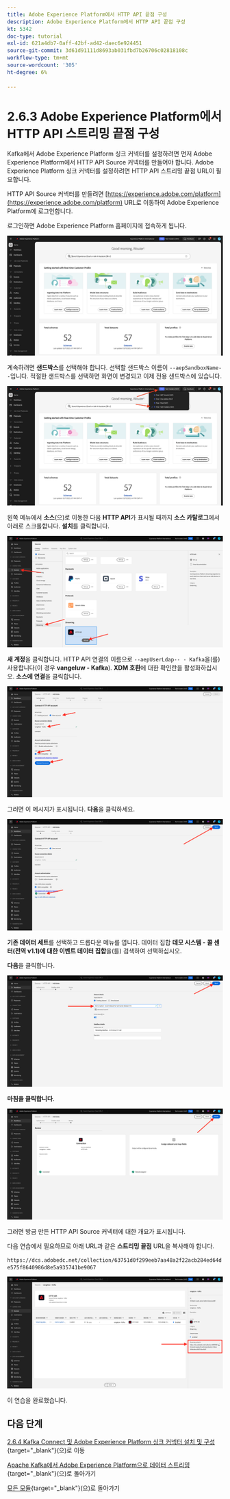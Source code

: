 ```yaml
---
title: Adobe Experience Platform에서 HTTP API 끝점 구성
description: Adobe Experience Platform에서 HTTP API 끝점 구성
kt: 5342
doc-type: tutorial
exl-id: 621a4db7-0aff-42bf-ad42-daec6e924451
source-git-commit: 3d61d91111d8693ab031fbd7b26706c02818108c
workflow-type: tm+mt
source-wordcount: '305'
ht-degree: 6%

---
```


# 2.6.3 Adobe Experience Platform에서 HTTP API 스트리밍 끝점 구성

Kafka에서 Adobe Experience Platform 싱크 커넥터를 설정하려면 먼저 Adobe Experience Platform에서 HTTP API Source 커넥터를 만들어야 합니다. Adobe Experience Platform 싱크 커넥터를 설정하려면 HTTP API 스트리밍 끝점 URL이 필요합니다.

HTTP API Source 커넥터를 만들려면 [https://experience.adobe.com/platform](https://experience.adobe.com/platform) URL로 이동하여 Adobe Experience Platform에 로그인합니다.

로그인하면 Adobe Experience Platform 홈페이지에 접속하게 됩니다.

![데이터 수집](./../../../../modules/delivery-activation/datacollection/dc1.2/images/home.png)

계속하려면 **샌드박스**&#x200B;를 선택해야 합니다. 선택할 샌드박스 이름이 ``--aepSandboxName--``입니다. 적절한 샌드박스를 선택하면 화면이 변경되고 이제 전용 샌드박스에 있습니다.

![데이터 수집](./../../../../modules/delivery-activation/datacollection/dc1.2/images/sb1.png)

왼쪽 메뉴에서 **소스**(으)로 이동한 다음 **HTTP API**&#x200B;가 표시될 때까지 **소스 카탈로그**&#x200B;에서 아래로 스크롤합니다. **설치**&#x200B;를 클릭합니다.

![데이터 수집](./images/kaep1.png)

**새 계정**&#x200B;을 클릭합니다. HTTP API 연결의 이름으로 `--aepUserLdap-- - Kafka`을(를) 사용합니다(이 경우 **vangeluw - Kafka**). **XDM 호환**&#x200B;에 대한 확인란을 활성화하십시오. **소스에 연결**&#x200B;을 클릭합니다.

![데이터 수집](./images/kaep2.png)

그러면 이 메시지가 표시됩니다. **다음**&#x200B;을 클릭하세요.

![데이터 수집](./images/kaep3.png)

**기존 데이터 세트**&#x200B;를 선택하고 드롭다운 메뉴를 엽니다. 데이터 집합 **데모 시스템 - 콜 센터(전역 v1.1)에 대한 이벤트 데이터 집합**&#x200B;을(를) 검색하여 선택하십시오.

**다음**&#x200B;을 클릭합니다.

![데이터 수집](./images/kaep4.png)

**마침을 클릭합니다**.

![데이터 수집](./images/kaep8.png)

그러면 방금 만든 HTTP API Source 커넥터에 대한 개요가 표시됩니다.

다음 연습에서 필요하므로 아래 URL과 같은 **스트리밍 끝점** URL을 복사해야 합니다.

`https://dcs.adobedc.net/collection/63751d0f299eeb7aa48a2f22acb284ed64de575f8640986d8e5a935741be9067`

![데이터 수집](./images/kaep9.png)

이 연습을 완료했습니다.

## 다음 단계

[2.6.4 Kafka Connect 및 Adobe Experience Platform 싱크 커넥터 설치 및 구성](./ex4.md){target="_blank"}(으)로 이동

[Apache Kafka에서 Adobe Experience Platform으로 데이터 스트리밍](./aep-apache-kafka.md){target="_blank"}(으)로 돌아가기

[모든 모듈](./../../../../overview.md){target="_blank"}(으)로 돌아가기
